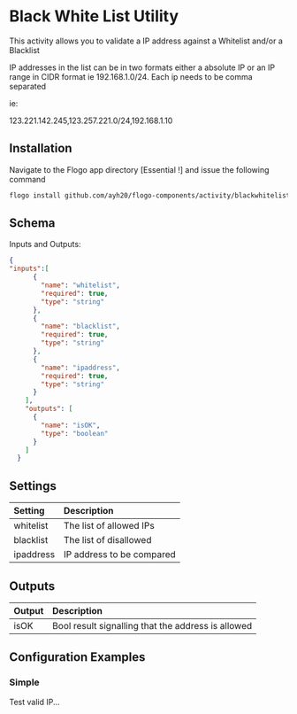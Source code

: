 # Black White List Utility
This activity allows you to validate a IP address against a Whitelist and/or a Blacklist

IP addresses in the list can be in two formats either a absolute IP or an IP range in CIDR format ie 192.168.1.0/24. Each ip needs to be comma separated

ie:

123.221.142.245,123.257.221.0/24,192.168.1.10


## Installation

Navigate to the Flogo app directory [Essential !] and issue the following command

```bash
flogo install github.com/ayh20/flogo-components/activity/blackwhitelist
```

## Schema
Inputs and Outputs:

```json
{
"inputs":[
      {
        "name": "whitelist",
        "required": true,
        "type": "string"
      },
      {
        "name": "blacklist",
        "required": true,
        "type": "string"
      },
      {
        "name": "ipaddress",
        "required": true,
        "type": "string"
      }
    ],
    "outputs": [
      {
        "name": "isOK",
        "type": "boolean"
      }
    ]
  }
```

## Settings
| Setting     | Description               |
|:------------|:--------------------------|
| whitelist   | The list of allowed IPs   |
| blacklist   | The list of disallowed    |
| ipaddress   | IP address to be compared |

## Outputs
| Output      | Description                                          |
|:------------|:-----------------------------------------------------|
| isOK        | Bool result signalling that the address is allowed   |

## Configuration Examples
### Simple
Test valid IP...
